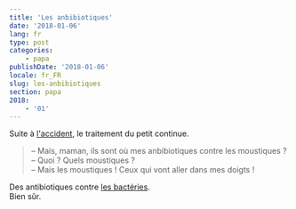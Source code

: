 ```yaml
---
title: 'Les anbibiotiques'
date: '2018-01-06'
lang: fr
type: post
categories:
    - papa
publishDate: '2018-01-06'
locale: fr_FR
slug: les-anbibiotiques
section: papa
2018:
    - '01'
---
```


Suite à [l'accident](/2017/12/a-l-hopital/), le traitement du petit continue.

<!--more-->


> – Mais, maman, ils sont où mes anbibiotiques contre les moustiques ?  
> – Quoi ? Quels moustiques ?  
> – Mais les moustiques ! Ceux qui vont aller dans mes doigts !

Des antibiotiques contre [les bactéries](/2017/12/les-petites-betes/).  
Bien sûr.